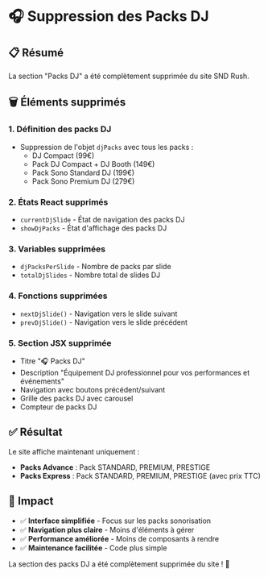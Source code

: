 # 🎧 Suppression des Packs DJ

## 📋 Résumé

La section "Packs DJ" a été complètement supprimée du site SND Rush.

## 🗑️ Éléments supprimés

### **1. Définition des packs DJ**
- Suppression de l'objet `djPacks` avec tous les packs :
  - DJ Compact (99€)
  - Pack DJ Compact + DJ Booth (149€)
  - Pack Sono Standard DJ (199€)
  - Pack Sono Premium DJ (279€)

### **2. États React supprimés**
- `currentDjSlide` - État de navigation des packs DJ
- `showDjPacks` - État d'affichage des packs DJ

### **3. Variables supprimées**
- `djPacksPerSlide` - Nombre de packs par slide
- `totalDjSlides` - Nombre total de slides DJ

### **4. Fonctions supprimées**
- `nextDjSlide()` - Navigation vers le slide suivant
- `prevDjSlide()` - Navigation vers le slide précédent

### **5. Section JSX supprimée**
- Titre "🎧 Packs DJ"
- Description "Équipement DJ professionnel pour vos performances et événements"
- Navigation avec boutons précédent/suivant
- Grille des packs DJ avec carousel
- Compteur de packs DJ

## ✅ Résultat

Le site affiche maintenant uniquement :
- **Packs Advance** : Pack STANDARD, PREMIUM, PRESTIGE
- **Packs Express** : Pack STANDARD, PREMIUM, PRESTIGE (avec prix TTC)

## 🎯 Impact

- ✅ **Interface simplifiée** - Focus sur les packs sonorisation
- ✅ **Navigation plus claire** - Moins d'éléments à gérer
- ✅ **Performance améliorée** - Moins de composants à rendre
- ✅ **Maintenance facilitée** - Code plus simple

La section des packs DJ a été complètement supprimée du site ! 🎉






